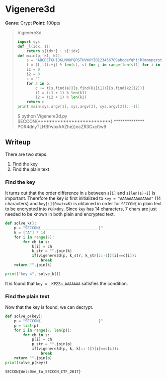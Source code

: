 # Vigenere3d
__Genre__: Crypt
__Point__: 100pts
> Vigenere3d
> ```py
> import sys
> def _l(idx, s):
>     return s[idx:] + s[:idx]
> def main(p, k1, k2):
>     s = "ABCDEFGHIJKLMNOPQRSTUVWXYZ0123456789abcdefghijklmnopqrstuvwxyz_{}"
>     t = [[_l((i+j) % len(s), s) for j in range(len(s))] for i in range(len(s))]
>     i1 = 0
>     i2 = 0
>     c = ""
>     for a in p:
>         c += t[s.find(a)][s.find(k1[i1])][s.find(k2[i2])]
>         i1 = (i1 + 1) % len(k1)
>         i2 = (i2 + 1) % len(k2)
>     return c
> print main(sys.argv[1], sys.argv[2], sys.argv[2][::-1])
> ```
> $ python Vigenere3d.py SECCON{**************************} **************  
> POR4dnyTLHBfwbxAAZhe}}ocZR3Cxcftw9

## Writeup
There are two steps.
1. Find the key
1. Find the plain text

### Find the key
It turns out that the order difference in `s` between `s[i]` and `s[len(s)-i]` is important.
Therefore the key is first initialized to `key = "AAAAAAAAAAAAAA"` (14 characters) and `key[i](0<=i<=6)` is obtained in order for `SECCON{` in plain text to be encrypted into `POR4dny`.
Since `key` has 14 characters, 7 chars are just needed to be known in both plain and encrypted text.

```py
def solve_k():
    p = "SECCON{__________________________}"
    k = ["A"] * 14
    for i in range(7):
        for ch in s:
            k[i] = ch
            k_str = "".join(k)
            if(vigenere3d(p, k_str, k_str[::-1])[i]==c[i]):
                break
    return "".join(k)

print("key =", solve_k())
```
It is found that `key = _KP2Za_AAAAAAA` satisfies the condition.

### Find the plain text
Now that the key is found, we can decrypt.
```py
def solve_p(key):
    p = "SECCON{__________________________}"
    p = list(p)
    for i in range(7, len(p)):
        for ch in s:
            p[i] = ch
            p_str = "".join(p)
            if(vigenere3d(p, k, k[::-1])[i]==c[i]):
                break
    return "".join(p)
print(solve_p(key))
```

```
SECCON{Welc0me_to_SECCON_CTF_2017}
```
